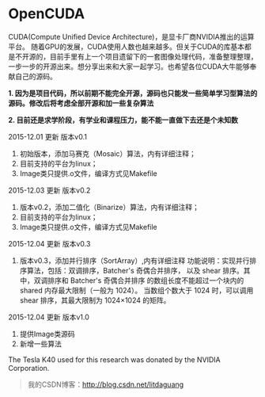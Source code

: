 # OpenCUDA
CUDA(Compute Unified Device Architecture)，是显卡厂商NVIDIA推出的运算平台。
随着GPU的发展，CUDA使用人数也越来越多。但关于CUDA的库基本都是不开源的，目前手里有上一个项目遗留下的一套图像处理代码，准备整理整理，一步一步的开源出来。想分享出来和大家一起学习。也希望各位CUDA大牛能够奉献自己的源码。

**1. 因为是项目代码，所以前期不能完全开源，源码也只能发一些简单学习型算法的源码。修改后将考虑全部开源和加一些复杂算法**

**2. 目前还是求学阶段，有学业和课程压力，能不能一直做下去还是个未知数**

2015-12.01 更新 版本v0.1

1. 初始版本，添加马赛克（Mosaic）算法，内有详细注释；
2. 目前支持的平台为linux；
3. Image类只提供.o文件，编译方式见Makefile

2015-12.03 更新 版本v0.2

1. 版本v0.2，添加二值化（Binarize）算法，内有详细注释；
2. 目前支持的平台为linux；
3. Image类只提供.o文件，编译方式见Makefile

2015-12.04 更新 版本v0.3

1. 版本v0.3，添加并行排序（SortArray）,内有详细注释
功能说明：实现并行排序算法，包括：双调排序，Batcher's 奇偶合并排序，
          以及 shear 排序。其中，双调排序和 Batcher's 奇偶合并排序
          的数组长度不能超过一个块内的 shared 内存最大限制（一般为 1024）。
          当数组个数大于 1024 时，可以调用 shear 排序，其最大限制为 
          1024×1024 的矩阵。

2015-12.04 更新 版本v1.0
1. 提供Image类源码
2. 新增一些算法 

The Tesla K40 used for this research was donated by the NVIDIA Corporation.

> 我的CSDN博客：http://blog.csdn.net/litdaguang



